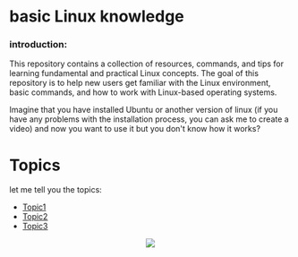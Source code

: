 # basic Linux knowledge 


### introduction:
This repository contains a collection of resources, commands, and tips for learning fundamental and practical Linux concepts. The goal of this repository is to help new users get familiar with the Linux environment, basic commands, and how to work with Linux-based operating systems.

Imagine that you have installed Ubuntu or another version of linux (if you have any problems with the installation process, you can ask me to create a video) and now you want to use it but you don't know how it works?

# Topics

let me tell you the topics:
- [Topic1](https://github.com/saed-gpr)
- [Topic2](https://github.com/saed-gpr)
- [Topic3](https://github.com/saed-gpr)


<p align='center'> <a href="https://skillicons.dev"> <img src="https://skillicons.dev/icons?i=linux" /></a></p>
